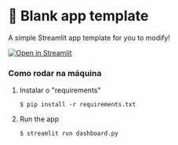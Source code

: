 # 🎈 Blank app template

A simple Streamlit app template for you to modify!

[![Open in Streamlit](https://static.streamlit.io/badges/streamlit_badge_black_white.svg)](https://blank-app-template.streamlit.app/)

### Como rodar na máquina

1. Instalar o "requirements"

   ```
   $ pip install -r requirements.txt
   ```

2. Run the app

   ```
   $ streamlit run dashboard.py
   ```
